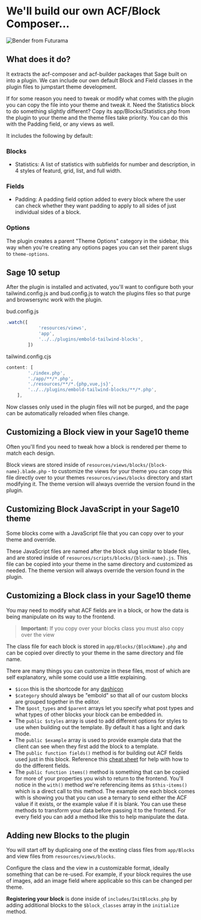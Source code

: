 # We'll build our own ACF/Block Composer...

![Bender from Futurama](https://media.giphy.com/media/cYhhUmbtbneb6/giphy.gif)

## What does it do?

It extracts the acf-composer and acf-builder packages that Sage built on into a plugin. We can include our own default 
Block and Field classes in the plugin files to jumpstart theme development.

If for some reason you need to tweak or modify what comes with the plugin you can copy the file into your theme and tweak it.
Need the Statistics block to do something slightly different? Copy its app/Blocks/Statistics.php from the plugin to your theme and 
the theme files take priority. You can do this with the Padding field, or any views as well.

It includes the following by default:

### Blocks
- Statistics: A list of statistics with subfields for number and description, in 4 styles of featurd, grid, list, and full width.

### Fields
- Padding: A padding field option added to every block where the user can check whether they want padding to apply to all sides of just individual sides of a block.

### Options
The plugin creates a parent "Theme Options" category in the sidebar, this way when you're creating any options pages you
can set their parent slugs to `theme-options`.

## Sage 10 setup

After the plugin is installed and activated, you'll want to configure both your tailwind.config.js and bud.config.js to
watch the plugins files so that purge and browsersync work with the plugin.

bud.config.js
```js
.watch([
            'resources/views',
            'app',
            '../../plugins/embold-tailwind-blocks',
        ])
```

tailwind.config.cjs
```js
content: [
        './index.php',
        './app/**/*.php',
        './resources/**/*.{php,vue,js}',
        '../../plugins/embold-tailwind-blocks/**/*.php',
    ],
```

Now classes only used in the plugin files will not be purged, and the page can be automatically reloaded when files change.

## Customizing a Block view in your Sage10 theme

Often you'll find you need to tweak how a block is rendered per theme to match each design.

Block views are stored inside of `resources/views/blocks/{block-name}.blade.php` - to customize the views for your theme you can
copy this file directly over to your themes `resources/views/blocks` directory and start modifying it. The theme version will 
always override the version found in the plugin.

## Customizing Block JavaScript in your Sage10 theme

Some blocks come with a JavaScript file that you can copy over to your theme and override.

These JavaScript files are named after the block slug similar to blade files, and are stored inside of `resources/scripts/blocks/{block-name}.js`.
This file can be copied into your theme in the same directory and customized as needed. The theme version will  always override the version found in the plugin.

## Customizing a Block class in your Sage10 theme

You may need to modify what ACF fields are in a block, or how the data is being manipulate on its way to the frontend.

> **Important:** If you copy over your blocks class you must also copy over the view

The class file for each block is stored in `app/Blocks/{BlockName}.php` and can be copied over directly to your theme
in the same directory and file name.

There are many things you can customize in these files, most of which are self explanatory, while some could use a little explaining.

- `$icon` this is the shortcode for any [dashicon](https://developer.wordpress.org/resource/dashicons/)
- `$category` should always be "embold" so that all of our custom blocks are grouped together in the editor.
- The `$post_types` and `$parent` arrays let you specify what post types and what types of other blocks your block can be embedded in.
- The `public $styles` array is used to add different options for styles to use when building out the template. By default it has a light and dark mode. 
- The `public $example` array is used to provide example data that the client can see when they first add the block to a template.
- The `public function fields()` method is for building out ACF fields used just in this block. Reference this [cheat sheet](https://github.com/Log1x/acf-builder-cheatsheet) for help with how to do the different fields.
- The `public function items()` method is something that can be copied for more of your properties you wish to return to the frontend. You'll notice in the `with()` method we're referencing items as `$this➝items()` which is a direct call to this method. The example one each block comes with is showing you that you can use a ternary to send either the ACF value if it exists, or the example value if it is blank. You can use these methods to transform your data before passing it to the frontend. For every field you can add a method like this to help manipulate the data.

## Adding new Blocks to the plugin

You will start off by duplicaing one of the exsting class files from `app/Blocks` and view files from `resources/views/blocks`.

Configure the class and the view in a customizable format, ideally something that can be re-used. For example, if your block requires the use
of images, add an image field where applicable so this can be changed per theme.

**Registering your block** is done inside of `includes/InitBlocks.php` by adding additional blocks to the `$block_classes` array in the `initialize` method.